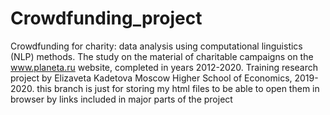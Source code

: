 # Crowdfunding_project
Crowdfunding for charity: data analysis using computational linguistics (NLP) methods. The study on the material of charitable campaigns on the www.planeta.ru website, completed in years 2012-2020. Training research project by Elizaveta Kadetova Moscow Higher School of Economics, 2019-2020.
this branch is just for storing my html files to be able to open them in browser by links included in major parts of the project
